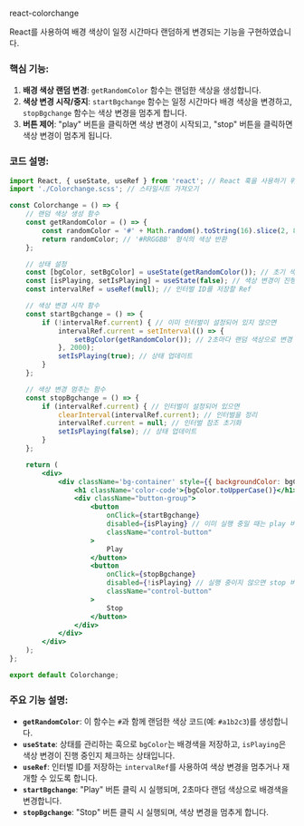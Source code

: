 react-colorchange


React를 사용하여 배경 색상이 일정 시간마다 랜덤하게 변경되는 기능을 구현하였습니다. 

### 핵심 기능:
1. **배경 색상 랜덤 변경**: `getRandomColor` 함수는 랜덤한 색상을 생성합니다.
2. **색상 변경 시작/중지**: `startBgchange` 함수는 일정 시간마다 배경 색상을 변경하고, `stopBgchange` 함수는 색상 변경을 멈추게 합니다.
3. **버튼 제어**: "play" 버튼을 클릭하면 색상 변경이 시작되고, "stop" 버튼을 클릭하면 색상 변경이 멈추게 됩니다.

### 코드 설명:

```jsx
import React, { useState, useRef } from 'react'; // React 훅을 사용하기 위해 import
import './Colorchange.scss'; // 스타일시트 가져오기

const Colorchange = () => {
    // 랜덤 색상 생성 함수
    const getRandomColor = () => {
        const randomColor = '#' + Math.random().toString(16).slice(2, 8).padEnd(6, '0');
        return randomColor; // '#RRGGBB' 형식의 색상 반환
    };

    // 상태 설정
    const [bgColor, setBgColor] = useState(getRandomColor()); // 초기 색상은 랜덤으로 설정
    const [isPlaying, setIsPlaying] = useState(false); // 색상 변경이 진행 중인지 체크
    const intervalRef = useRef(null); // 인터벌 ID를 저장할 Ref

    // 색상 변경 시작 함수
    const startBgchange = () => {
        if (!intervalRef.current) { // 이미 인터벌이 설정되어 있지 않으면
            intervalRef.current = setInterval(() => {
                setBgColor(getRandomColor()); // 2초마다 랜덤 색상으로 변경
            }, 2000);
            setIsPlaying(true); // 상태 업데이트
        }
    };

    // 색상 변경 멈추는 함수
    const stopBgchange = () => {
        if (intervalRef.current) { // 인터벌이 설정되어 있으면
            clearInterval(intervalRef.current); // 인터벌을 정리
            intervalRef.current = null; // 인터벌 참조 초기화
            setIsPlaying(false); // 상태 업데이트
        }
    };

    return (
        <div>
            <div className='bg-container' style={{ backgroundColor: bgColor }}>
                <h1 className='color-code'>{bgColor.toUpperCase()}</h1> {/* 색상 코드 표시 */}
                <div className="button-group">
                    <button
                        onClick={startBgchange}
                        disabled={isPlaying} // 이미 실행 중일 때는 play 버튼 비활성화
                        className="control-button"
                    >
                        Play
                    </button>
                    <button
                        onClick={stopBgchange}
                        disabled={!isPlaying} // 실행 중이지 않으면 stop 버튼 비활성화
                        className="control-button"
                    >
                        Stop
                    </button>
                </div>
            </div>
        </div>
    );
};

export default Colorchange;
```

### 주요 기능 설명:
- **`getRandomColor`**: 이 함수는 `#`과 함께 랜덤한 색상 코드(예: `#a1b2c3`)를 생성합니다.
- **`useState`**: 상태를 관리하는 훅으로 `bgColor`는 배경색을 저장하고, `isPlaying`은 색상 변경이 진행 중인지 체크하는 상태입니다.
- **`useRef`**: 인터벌 ID를 저장하는 `intervalRef`를 사용하여 색상 변경을 멈추거나 재개할 수 있도록 합니다.
- **`startBgchange`**: "Play" 버튼 클릭 시 실행되며, 2초마다 랜덤 색상으로 배경색을 변경합니다.
- **`stopBgchange`**: "Stop" 버튼 클릭 시 실행되며, 색상 변경을 멈추게 합니다.
